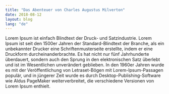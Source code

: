```yaml
---
title: "Das Abenteuer von Charles Augustus Milverton"
date: 2018-08-12
layout: blog
lang: "de"
---
```


Lorem Ipsum ist einfach Blindtext der Druck- und Satzindustrie. Lorem Ipsum ist seit den 1500er Jahren der Standard-Blindtext der Branche, als ein unbekannter Drucker eine Schriftenmusterseite erstellte, indem er eine Druckform durcheinanderbrachte. Es hat nicht nur fünf Jahrhunderte überdauert, sondern auch den Sprung in den elektronischen Satz überlebt und ist im Wesentlichen unverändert geblieben. In den 1960er Jahren wurde es mit der Veröffentlichung von Letraset-Bögen mit Lorem-Ipsum-Passagen populär, und in jüngerer Zeit wurde es durch Desktop-Publishing-Software wie Aldus PageMaker weiterverbreitet, die verschiedene Versionen von Lorem Ipsum enthielt.
